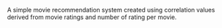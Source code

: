 A simple movie recommendation system created using correlation values derived from movie ratings and number of rating per movie. 
